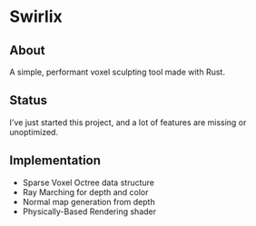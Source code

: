 # Swirlix

## About

A simple, performant voxel sculpting tool made with Rust.

## Status

I've just started this project, and a lot of features are missing or unoptimized.

## Implementation

- Sparse Voxel Octree data structure
- Ray Marching for depth and color
- Normal map generation from depth
- Physically-Based Rendering shader

